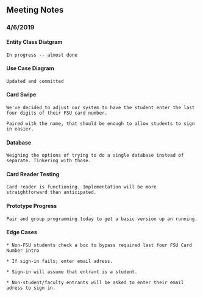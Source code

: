 ## Meeting Notes
### 4/6/2019

#### Entity Class Diatgram

	In progress -- almost done

#### Use Case Diagram

	Updated and committed

#### Card Swipe

	We've decided to adjust our system to have the student enter the last four digits of their FSU card number.

	Paired with the name, that should be enough to allow students to sign in easier.

#### Database

	Weighing the options of trying to do a single database instead of separate. Tinkering with those.

#### Card Reader Testing

	Card reader is functioning. Implementation will be more straightforward than anticipated.

#### Prototype Progress

	Pair and group programming today to get a basic version up an running.

#### Edge Cases

	* Non-FSU students check a box to bypass required last four FSU Card Number intro

	* If sign-in fails; enter email adress.

	* Sign-in will assume that entrant is a student.

	* Non-student/faculty entrants will be asked to enter their email adress to sign in.